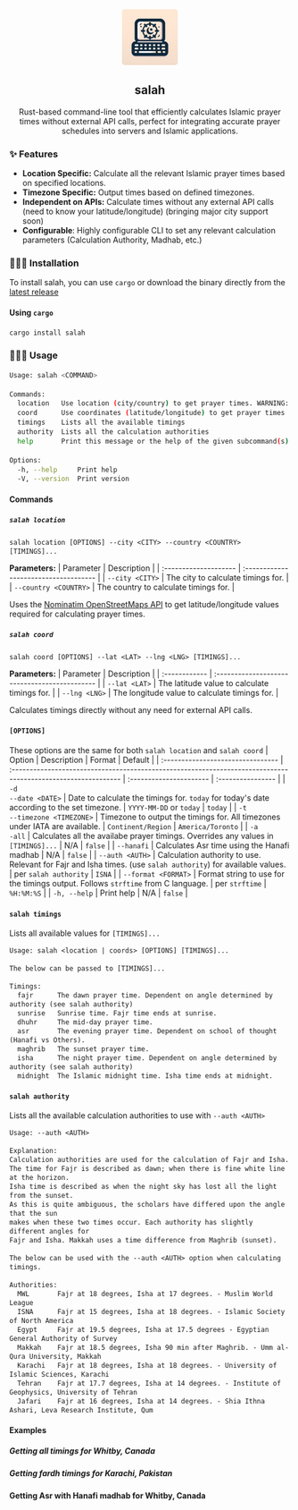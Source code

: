 <div align="center">
  <img src="./images/salah_logo.png?raw=true" width="100" height="100" />
  <h2>salah</h2>
  <p>Rust-based command-line tool that efficiently calculates Islamic prayer times without external API calls, perfect for integrating accurate prayer schedules into servers and Islamic applications.</p>
</div>

### ✨ Features
- **Location Specific:** Calculate all the relevant Islamic prayer times based on specified locations.
- **Timezone Specific:** Output times based on defined timezones.
- **Independent on APIs:** Calculate times without any external API calls (need to know your latitude/longitude) (bringing major city support soon)
- **Configurable**: Highly configurable CLI to set any relevant calculation parameters (Calculation Authority, Madhab, etc.)

### 👨🏾‍💻 Installation
To install salah, you can use `cargo` or download the binary directly from the [latest release](https://github.com/ammar-ahmed22/salah/release)

#### Using `cargo`
```bash
cargo install salah
```

### 🤸🏾‍♂️ Usage
```bash
Usage: salah <COMMAND>

Commands:
  location   Use location (city/country) to get prayer times. WARNING: Uses external API call, network connection required
  coord      Use coordinates (latitude/longitude) to get prayer times
  timings    Lists all the available timings
  authority  Lists all the calculation authorities
  help       Print this message or the help of the given subcommand(s)

Options:
  -h, --help     Print help
  -V, --version  Print version
```
#### Commands
##### `salah location`
```
salah location [OPTIONS] --city <CITY> --country <COUNTRY> [TIMINGS]...
```
**Parameters:**
| Parameter             | Description                           | 
| :-------------------- | :------------------------------------ | 
| `--city <CITY>`       | The city to calculate timings for.    |
| `--country <COUNTRY>` | The country to calculate timings for. |

Uses the [Nominatim OpenStreetMaps API](https://google.ca) to get latitude/longitude values required for calculating prayer times.

##### `salah coord`
```
salah coord [OPTIONS] --lat <LAT> --lng <LNG> [TIMINGS]...
```

**Parameters:**
| Parameter     | Description                                   | 
| :------------ | :-------------------------------------------- | 
| `--lat <LAT>` | The latitude value to calculate timings for.  |
| `--lng <LNG>` | The longitude value to calculate timings for. |

Calculates timings directly without any need for external API calls.

#### `[OPTIONS]`
These options are the same for both `salah location` and `salah coord`
| Option                            | Description                                                                                                   | Format                  | Default           |
| :-------------------------------- | :------------------------------------------------------------------------------------------------------------ | :---------------------- | :---------------- |
| `-d` <br/>`--date <DATE>`         | Date to calculate the timings for. `today` for today's date according to the set timezone.                    | `YYYY-MM-DD` or `today` | `today`           |
| `-t` <br/>`--timezone <TIMEZONE>` | Timezone to output the timings for. All timezones under IATA are available.                                   | `Continent/Region`      | `America/Toronto` |
| `-a` <br/>`-all`                  | Calculates all the availabe prayer timings. Overrides any values in `[TIMINGS]...`                            | N/A                     | `false`           |
| `--hanafi`                        | Calculates Asr time using the Hanafi madhab                                                                   | N/A                     | `false`           |
| `--auth <AUTH>`                   | Calculation authority to use. Relevant for Fajr and Isha times. (use `salah authority`) for available values. | per `salah authority`   | `ISNA`            |
| `--format <FORMAT>`               | Format string to use for the timings output. Follows `strftime` from C language.                              | per `strftime`          | `%H:%M:%S`        |
| `-h, --help`                      | Print help                                                                                                    | N/A                     | `false`           |

#### `salah timings`
Lists all available values for `[TIMINGS]...`
```
Usage: salah <location | coords> [OPTIONS] [TIMINGS]...

The below can be passed to [TIMINGS]...

Timings:
  fajr      The dawn prayer time. Dependent on angle determined by authority (see salah authority)
  sunrise   Sunrise time. Fajr time ends at sunrise.
  dhuhr     The mid-day prayer time.
  asr       The evening prayer time. Dependent on school of thought (Hanafi vs Others).
  maghrib   The sunset prayer time.
  isha      The night prayer time. Dependent on angle determined by authority (see salah authority)
  midnight  The Islamic midnight time. Isha time ends at midnight.
```

#### `salah authority`
Lists all the available calculation authorities to use with `--auth <AUTH>`
```
Usage: --auth <AUTH>

Explanation:
Calculation authorities are used for the calculation of Fajr and Isha.
The time for Fajr is described as dawn; when there is fine white line at the horizon.
Isha time is described as when the night sky has lost all the light from the sunset.
As this is quite ambiguous, the scholars have differed upon the angle that the sun
makes when these two times occur. Each authority has slightly different angles for
Fajr and Isha. Makkah uses a time difference from Maghrib (sunset).

The below can be used with the --auth <AUTH> option when calculating timings.

Authorities:
  MWL       Fajr at 18 degrees, Isha at 17 degrees. - Muslim World League
  ISNA      Fajr at 15 degrees, Isha at 18 degrees. - Islamic Society of North America
  Egypt     Fajr at 19.5 degrees, Isha at 17.5 degrees - Egyptian General Authority of Survey
  Makkah    Fajr at 18.5 degrees, Isha 90 min after Maghrib. - Umm al-Qura University, Makkah
  Karachi   Fajr at 18 degrees, Isha at 18 degrees. - University of Islamic Sciences, Karachi
  Tehran    Fajr at 17.7 degrees, Isha at 14 degrees. - Institute of Geophysics, University of Tehran
  Jafari    Fajr at 16 degrees, Isha at 14 degrees. - Shia Ithna Ashari, Leva Research Institute, Qum
```

#### Examples
##### Getting all timings for Whitby, Canada

##### Getting fardh timings for Karachi, Pakistan

#### Getting Asr with Hanafi madhab for Whitby, Canada